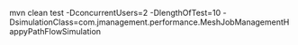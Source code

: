 mvn clean test -DconcurrentUsers=2 -DlengthOfTest=10 -DsimulationClass=com.jmanagement.performance.MeshJobManagementHappyPathFlowSimulation